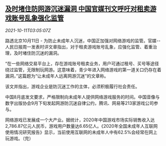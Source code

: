 <!--1633923062000-->
[及时堵住防网游沉迷漏洞 中国官媒刊文呼吁对租卖游戏账号乱象强化监管](https://cn.reuters.com/article/china-media-game-regs-1011-idCNKBS2H107J)
------

<div><i>2021-10-11T03:05:07Z</i></div><p>路透北京10月11日 - 为防止未成年人沉迷，中国正加强对网络游戏的监管。官媒--人民日报周一发表时评文章指出，对于租卖游戏账号乱象，应强化监管、着重治理，及时堵住防沉迷的漏洞。</p><p>“在一些网络交易平台上，存在游戏账号租卖业务，用户可通过租号、买号等途径绕过监管，无限制玩网游。这意味着，青少年进入网络游戏的第一道关口仍存在着漏洞，”这篇题为“让未成年人远离网游沉迷”的文章称。</p><p>该文并指出，游戏企业是防沉迷工作的主体，必须积极履行社会责任。</p><p>中国8月底发文要求，严格限制向未成年人提供网络游戏服务的时间。中国音像与数字出版协会9月下旬发起网游防沉迷自律公约，腾讯、网易等213家游戏公司参与。</p><p>网络游戏已发展成一个大产业。据统计，2020年中国游戏市场实际销售收入达2,786.87亿元人民币，游戏用户数量达6.65亿人。《2020年全国未成年人互联网使用情况研究报告》显示，当前使用互联网的未成年人中有62.5%会经常在网上玩游戏。（完）</p>
